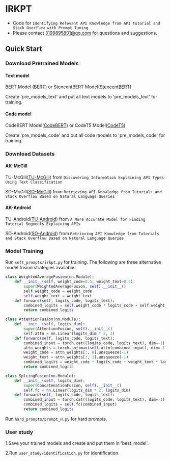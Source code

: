 # IRKPT
- Code for ``Identifying Relevant API Knowledge from API tutorial and Stack Overflow with Prompt Tuning``
- Please contact 3199895801@qq.com for questions and suggestions.

## Quick Start

### Download Pretrained Models

#### Text model

BERT Model ([BERT](https://huggingface.co/bert-base-uncased)) or StencentBERT Model([StencentBERT](https://huggingface.co/sentence-transformers/all-mpnet-base-v2))

Create 'pre_models_text' and put all text models to 'pre_models_text' for training.

#### Code model

CodeBERT Model([CodeBERT](https://huggingface.co/microsoft/codebert-base)) or CodeT5 Model([CodeT5](https://huggingface.co/Salesforce/codet5-small))

Create 'pre_models_code' and put all code models to 'pre_models_code' for training.

### Download Datasets

#### AK-McGill

TU-McGill([TU-McGill](http://docs.oracle.com/javase/tutorial/)) from ``Discovering Information Explaining API Types Using Text Classification`` 

SO-McGill([SO-McGill](https://zenodo.org/records/6944137#.YuVEFurP1Jw)) from ``Retrieving API Knowledge from Tutorials and Stack Overflow Based on Natural Language Queries``


#### AK-Android

TU-Android([TU-Android](http://oscar-lab.org/paper/API/)) from ``A More Accurate Model for Finding Tutorial Segments Explaining APIs``

SO-Android([SO-Android](https://zenodo.org/records/6944137#.YuVEFurP1Jw)) from ``Retrieving API Knowledge from Tutorials and Stack Overflow Based on Natural Language Queries``

### Model Training

Run `soft_prompts/irkpt.py` for training. The following are three alternative model fusion strategies available:

```python
class WeightedAverageFusion(nn.Module):
    def __init__(self, weight_code=0.5, weight_text=0.5):
        super(WeightedAverageFusion, self).__init__()
        self.weight_code = weight_code
        self.weight_text = weight_text
    def forward(self, logits_code, logits_text):
        combined_logits = self.weight_code * logits_code + self.weight_text * logits_text
        return combined_logits
```

```python
class AttentionFusion(nn.Module):
    def __init__(self, logits_dim):
        super(AttentionFusion, self).__init__()
        self.attn = nn.Linear(logits_dim * 2, 2)
    def forward(self, logits_code, logits_text):
        combined_input = torch.cat((logits_code, logits_text), dim=-1)
        attn_weights = torch.softmax(self.attn(combined_input), dim=-1)
        weight_code = attn_weights[:, 0].unsqueeze(-1)
        weight_text = attn_weights[:, 1].unsqueeze(-1)
        combined_logits = weight_code * logits_code + weight_text * logits_text
        return combined_logits
```

```python
class SplcingFusion(nn.Module):
    def __init__(self, logits_dim):
        super(ConcatenationFusion, self).__init__()
        self.fc = nn.Linear(logits_dim * 2, logits_dim)
    def forward(self, logits_code, logits_text):
        combined_input = torch.cat((logits_code, logits_text), dim=-1)
        combined_logits = self.fc(combined_input)
        return combined_logits
```

Run `hard_prompts/prompt_H.py` for hard prompts.

### User study

1.Save your trained models and create and put them in 'best_model'.

2.Run `user_study/identification.py` for identification.

